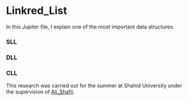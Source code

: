 # Linkred_List
In this Jupiter file, I explain one of the most important data structures.
### SLL
### DLL
### CLL
This research was carried out for the summer at Shahid University under the supervision of [Ali_Shafii](https://github.com/shafiee-ali).
